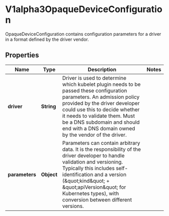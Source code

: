 

# V1alpha3OpaqueDeviceConfiguration

OpaqueDeviceConfiguration contains configuration parameters for a driver in a format defined by the driver vendor.

## Properties

| Name | Type | Description | Notes |
|------------ | ------------- | ------------- | -------------|
|**driver** | **String** | Driver is used to determine which kubelet plugin needs to be passed these configuration parameters.  An admission policy provided by the driver developer could use this to decide whether it needs to validate them.  Must be a DNS subdomain and should end with a DNS domain owned by the vendor of the driver. |  |
|**parameters** | **Object** | Parameters can contain arbitrary data. It is the responsibility of the driver developer to handle validation and versioning. Typically this includes self-identification and a version (\&quot;kind\&quot; + \&quot;apiVersion\&quot; for Kubernetes types), with conversion between different versions. |  |



